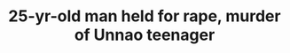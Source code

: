 ---
direct_url: https://indianexpress.com/article/cities/lucknow/25-yr-old-man-held-for-rape-murder-of-unnao-teenager-8266702/
layout: post
title: 25-yr-old man held for rape, murder of Unnao teenager
tags: [held]
---